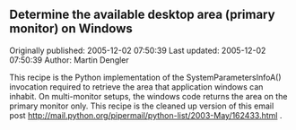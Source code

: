 ## Determine the available desktop area (primary monitor) on Windows 
Originally published: 2005-12-02 07:50:39 
Last updated: 2005-12-02 07:50:39 
Author: Martin Dengler 
 
This recipe is the Python implementation of the SystemParametersInfoA() invocation required to retrieve the area that application windows can inhabit.  On multi-monitor setups, the windows code returns the area on the primary monitor only.  This recipe is the cleaned up version of this email post http://mail.python.org/pipermail/python-list/2003-May/162433.html .